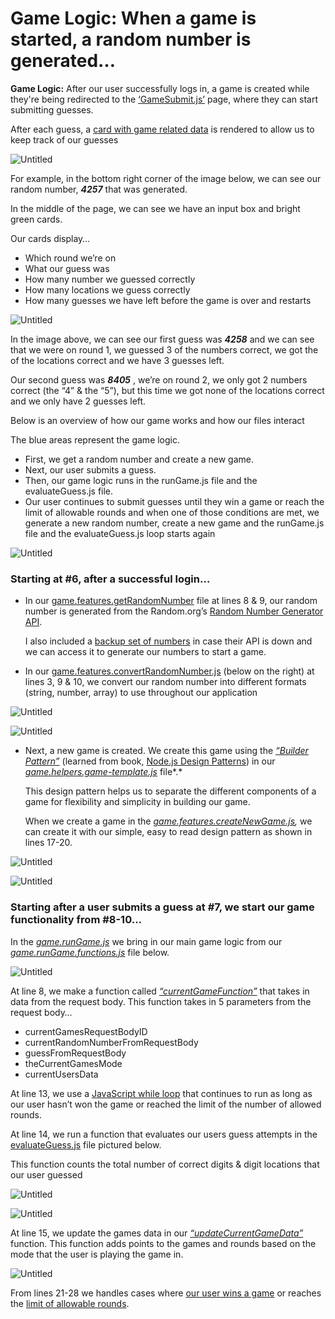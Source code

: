 # Game Logic:  When a game is started, a random number is generated…

**Game Logic:**  After our user successfully logs in, a game is created while they're being redirected to the [‘GameSubmit.js’](https://github.com/djtoler/v1-mern/blob/main/client/src/1Pages/GuessSubmit.js) page, where they can start submitting guesses. 

After each guess, a [card with game related data](https://github.com/djtoler/v1-mern/blob/8d536bb23cf1f59a736fba02426b111a5fd5e7aa/client/src/1Functions/ClientFunctions.js#L73) is rendered to allow us to keep track of our guesses

![Untitled](Untitled%202.png)

For example, in the bottom right corner of the image below, we can see our random number, ***4257*** that was generated. 

In the middle of the page, we can see we have an input box and bright green cards. 

Our cards display… 

- Which round we’re on
- What our guess was
- How many number we guessed correctly
- How many locations we guess correctly
- How many guesses we have left before the game is over and restarts

![Untitled](Untitled%2013.png)

In the image above, we can see our first guess was ***4258*** and we can see that we were on round 1, we guessed 3 of the numbers correct, we got the of the locations correct and we have 3 guesses left.

Our second guess was ***8405*** , we’re on round 2, we only got 2 numbers correct (the “4” & the “5”), but this time we got none of the locations correct and we only have 2 guesses left.

Below is an overview of how our game works and how our files interact

The blue areas represent the game logic.

- First, we get a random number and create a new game.
- Next, our user submits a guess.
- Then, our game logic runs in the runGame.js file and the evaluateGuess.js file.
- Our user continues to submit guesses until they win a game or reach the limit of allowable rounds and when one of those conditions are met, we generate a new random number, create a new game and the runGame.js file and the evaluateGuess.js loop starts again

![Untitled](Untitled%2014.png)

### **Starting at #6, after a successful login…**

- In our [game.features.getRandomNumber](https://github.com/djtoler/v1-mern/blob/8d536bb23cf1f59a736fba02426b111a5fd5e7aa/server/functions/game-features/game.features.getRandomNumber.js#L6) file at lines 8 & 9, our random number is generated from the Random.org’s [Random Number Generator API](https://api.random.org/dashboard).
    
    I also included a [backup set of numbers](https://github.com/djtoler/v1-mern/blob/8d536bb23cf1f59a736fba02426b111a5fd5e7aa/server/functions/game-helpers/game.helpers.functions.js#L17) in case their API is down and we can access it to generate our numbers to start a game.
    
- In our [game.features.convertRandomNumber.js](https://github.com/djtoler/v1-mern/blob/main/server/functions/game-features/game.features.convertRandomNumber.js) (below on the right) at lines 3, 9 & 10, we convert our random number into different formats (string, number, array) to use throughout our application

![Untitled](Untitled%2015.png)

![Untitled](Untitled%2016.png)

- Next, a new game is created. We create this game using the *[“Builder Pattern”](https://www.dofactory.com/javascript/design-patterns/builder)* (learned from book, [Node.js Design Patterns](https://www.amazon.com/Node-js-Design-Patterns-production-grade-applications/dp/1839214112)) in our *[game.helpers.game-template.js](https://github.com/djtoler/v1-mern/blob/main/server/functions/game-helpers/game.helpers.game-template.js)* file*.*
    
    This design pattern helps us to separate the different components of a game for flexibility and simplicity in building our game. 
    
    When we create a game in the *[game.features.createNewGame.js](https://github.com/djtoler/v1-mern/blob/main/server/functions/game-features/game.features.createNewGame.js),* we can create it with our simple, easy to read design pattern as shown in lines 17-20.
    

![Untitled](Untitled%2017.png)

![Untitled](Untitled%2018.png)

### **Starting after a user submits a guess at #7, we start our game functionality from #8-10…**

In the *[game.runGame.js](https://github.com/djtoler/v1-mern/blob/main/server/functions/game-features/game.runGame.js)* we bring in our main game logic from our [*game.runGame.functions.js*](https://github.com/djtoler/v1-mern/blob/main/server/functions/game-features/game.runGame.functions.js) file below. 

![Untitled](Untitled%2019.png)

At line 8, we make a function called *[“currentGameFunction”](https://github.com/djtoler/v1-mern/blob/8d536bb23cf1f59a736fba02426b111a5fd5e7aa/server/functions/game-features/game.runGame.functions.js#L8)* that takes in data from the request body. This function takes in 5 parameters from the request body…

- currentGamesRequestBodyID
- currentRandomNumberFromRequestBody
- guessFromRequestBody
- theCurrentGamesMode
- currentUsersData

At line 13, we use a [JavaScript while loop](https://developer.mozilla.org/en-US/docs/Web/JavaScript/Reference/Statements/while) that continues to run as long as our user hasn’t won the game or reached the limit of the number of allowed rounds. 

At line 14, we run a function that evaluates our users guess attempts in the [evaluateGuess.js](https://github.com/djtoler/v1-mern/blob/main/server/functions/game-features/game.features.evaluateGuesses.js) file pictured below.

This function counts the total number of correct digits & digit locations that our user guessed

![Untitled](Untitled%2020.png)

![Untitled](Untitled%2021.png)

At line 15, we update the games data in our *[“updateCurrentGameData”](https://github.com/djtoler/v1-mern/blob/8d536bb23cf1f59a736fba02426b111a5fd5e7aa/server/functions/game-helpers/game.helpers.functions.js#L100)* function. This function adds points to the games and rounds based on the mode that the user is playing the game in.

![Untitled](Untitled%2022.png)

From lines 21-28 we handles cases where [our user wins a game](https://github.com/djtoler/v1-mern/blob/8d536bb23cf1f59a736fba02426b111a5fd5e7aa/server/functions/game-helpers/game.helpers.functions.js#L44) or reaches the [limit of allowable rounds](https://github.com/djtoler/v1-mern/blob/8d536bb23cf1f59a736fba02426b111a5fd5e7aa/server/functions/game-helpers/game.helpers.functions.js#L37).